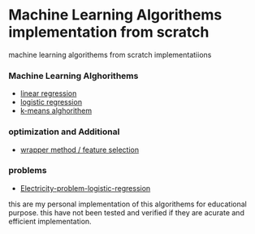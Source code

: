 # Machine Learning Algorithems implementation from scratch
machine learning algorithems from scratch implementatiions



### Machine Learning Alghorithems

  - [linear regression](https://github.com/IsraelAbebe/ml-algorithems-from-scratch/tree/master/algorithms/linear_regression)
  - [logistic regression](https://github.com/IsraelAbebe/ml-algorithems-from-scratch/tree/master/algorithms/logistic_regression)
  - [k-means alghorithem](https://github.com/IsraelAbebe/ml-algorithems-from-scratch/tree/master/algorithms/Kmeans)
 
### optimization and Additional

  - [wrapper method / feature selection](https://github.com/IsraelAbebe/ml-algorithems-from-scratch/tree/master/algorithms/wrapper_methods)
  
  

### problems

   - [Electricity-problem-logistic-regression](https://github.com/IsraelAbebe/ml-algorithems-from-scratch/blob/master/dataset_playground/Electricity-problem-logistic-regression.ipynb)
  
this are my personal implementation of this algorithems for educational purpose.
this have not been tested and verified if they are acurate and efficient implementation.
